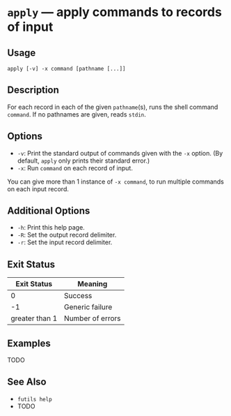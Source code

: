 # `apply` — apply commands to records of input

## Usage

```
apply [-v] -x command [pathname [...]]
```

## Description

For each record in each of the given `pathname`(s), runs the shell command
`command`. If no pathnames are given, reads `stdin`.

## Options

* `-v`: Print the standard output of commands given with the `-x` option. (By
  default, `apply` only prints their standard error.)
* `-x`: Run `command` on each record of input.

You can give more than 1 instance of `-x command`, to run multiple commands on
each input record.

## Additional Options

* `-h`: Print this help page.
* `-R`: Set the output record delimiter.
* `-r`: Set the input record delimiter.

## Exit Status

| Exit Status    | Meaning            |
|----------------|--------------------|
|              0 | Success            |
|             -1 | Generic failure    |
| greater than 1 | Number of errors   |

## Examples

TODO

## See Also

* `futils help`
* TODO

